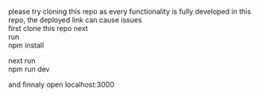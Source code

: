 please try cloning this repo as every functionality is fully developed in this repo, the deployed link can cause issues<br>
first clone this repo next <br>
run<br>
npm install <br>

next run<br>
npm run dev<br>

and finnaly open 
localhost:3000
